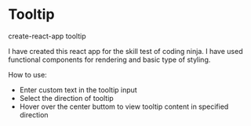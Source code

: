 # Tooltip
create-react-app tooltip

I have created this react app for the skill test of coding ninja.
I have used functional components for rendering and basic type of styling.

How to use:

* Enter custom text in the tooltip input
* Select the direction of tooltip
* Hover over the center buttom to view tooltip content in specified direction
